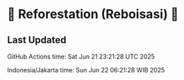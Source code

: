 
# 🌳 Reforestation (Reboisasi) 🌲

## Last Updated

GitHub Actions time: Sat Jun 21 23:21:28 UTC 2025

Indonesia/Jakarta time: Sun Jun 22 06:21:28 WIB 2025
